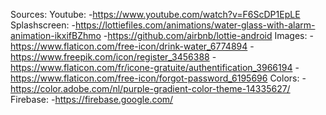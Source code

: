 Sources:
    Youtube:
        -https://www.youtube.com/watch?v=F6ScDP1EpLE
    Splashscreen:
        -https://lottiefiles.com/animations/water-glass-with-alarm-animation-ikxifBZhmo
        -https://github.com/airbnb/lottie-android
    Images:
        -https://www.flaticon.com/free-icon/drink-water_6774894
        -https://www.freepik.com/icon/register_3456388
        -https://www.flaticon.com/fr/icone-gratuite/authentification_3966194
        -https://www.flaticon.com/free-icon/forgot-password_6195696
    Colors:
        -https://color.adobe.com/nl/purple-gradient-color-theme-14335627/
    Firebase:
        -https://firebase.google.com/

